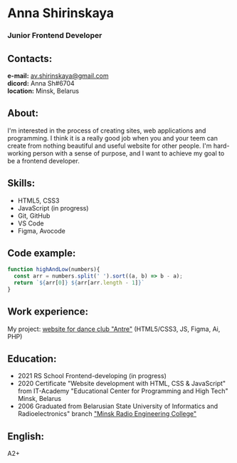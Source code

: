 # Anna Shirinskaya

### Junior Frontend Developer

## Contacts:

**e-mail:** av.shirinskaya@gmail.com  
**dicord:** Anna Sh#6704  
**location:** Minsk, Belarus

## About:

I'm interested in the process of creating sites, web applications and programming. I think it is a really good job when you and your teem can create from nothing beautiful and useful website for other people. I'm hard-working person with a sense of purpose, and I want to achieve my goal to be a frontend developer.

## Skills:

- HTML5, CSS3
- JavaScript (in progress)
- Git, GitHub 
- VS Code
- Figma, Avocode

## Code example:

```javascript
function highAndLow(numbers){
  const arr = numbers.split(' ').sort((a, b) => b - a);
  return `${arr[0]} ${arr[arr.length - 1]}`
}
```

## Work experience:

My project: [website for dance club "Antre"](http://avshirco.electra.hostflyby.net/) (HTML5/CSS3, JS, Figma, Ai, PHP)

## Education:

- 2021 RS School Frontend-developing (in progress)
- 2020 Certificate "Website development with HTML, CSS & JavaScript" from IT-Academy "Educational Center for Programming and High Tech" Minsk, Belarus
- 2006 Graduated from Belarusian State University of Informatics and Radioelectronics" branch ["Minsk Radio Engineering College"](https://www.mrk-bsuir.by/en)

## English:

A2+
